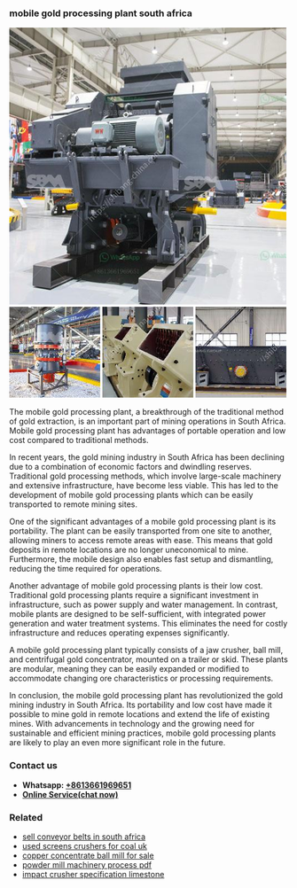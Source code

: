 <h3>mobile gold processing plant south africa</h3><img src='1704856827.jpg' alt=''><p>The mobile gold processing plant, a breakthrough of the traditional method of gold extraction, is an important part of mining operations in South Africa. Mobile gold processing plant has advantages of portable operation and low cost compared to traditional methods.</p><p>In recent years, the gold mining industry in South Africa has been declining due to a combination of economic factors and dwindling reserves. Traditional gold processing methods, which involve large-scale machinery and extensive infrastructure, have become less viable. This has led to the development of mobile gold processing plants which can be easily transported to remote mining sites.</p><p>One of the significant advantages of a mobile gold processing plant is its portability. The plant can be easily transported from one site to another, allowing miners to access remote areas with ease. This means that gold deposits in remote locations are no longer uneconomical to mine. Furthermore, the mobile design also enables fast setup and dismantling, reducing the time required for operations.</p><p>Another advantage of mobile gold processing plants is their low cost. Traditional gold processing plants require a significant investment in infrastructure, such as power supply and water management. In contrast, mobile plants are designed to be self-sufficient, with integrated power generation and water treatment systems. This eliminates the need for costly infrastructure and reduces operating expenses significantly.</p><p>A mobile gold processing plant typically consists of a jaw crusher, ball mill, and centrifugal gold concentrator, mounted on a trailer or skid. These plants are modular, meaning they can be easily expanded or modified to accommodate changing ore characteristics or processing requirements.</p><p>In conclusion, the mobile gold processing plant has revolutionized the gold mining industry in South Africa. Its portability and low cost have made it possible to mine gold in remote locations and extend the life of existing mines. With advancements in technology and the growing need for sustainable and efficient mining practices, mobile gold processing plants are likely to play an even more significant role in the future.</p><h3>Contact us</h3><ul><li><strong>Whatsapp:&nbsp;<a href="https://wa.me/8613661969651">+8613661969651</a></strong></li><li><a href="https://swt.shibang-china.com/?git&amp;zhl&amp;mobile gold processing plant south africa"><strong>Online Service(chat now)</strong></a></li></ul><h3>Related</h3><ul><li><a href='sell conveyor belts in south africa.md'>sell conveyor belts in south africa</a></li><li><a href='used screens crushers for coal uk.md'>used screens crushers for coal uk</a></li><li><a href='copper concentrate ball mill for sale.md'>copper concentrate ball mill for sale</a></li><li><a href='powder mill machinery process pdf.md'>powder mill machinery process pdf</a></li><li><a href='impact crusher specification limestone.md'>impact crusher specification limestone</a></li></ul>